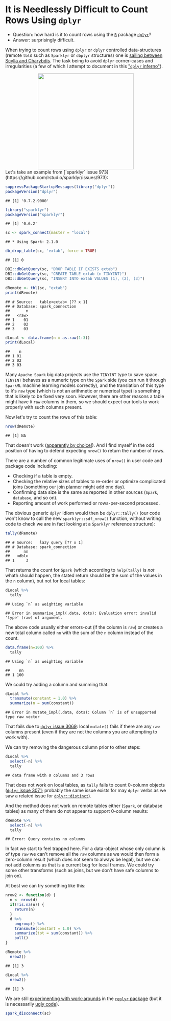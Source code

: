 
It is Needlessly Difficult to Count Rows Using `dplyr`
======================================================

<!-- *.md is generated from *.Rmd. Please edit that file -->
-   Question: how hard is it to count rows using the [`R`](https://www.r-project.org) package [`dplyr`](https://CRAN.R-project.org/package=dplyr)?
-   Answer: surprisingly difficult.

When trying to count rows using `dplyr` or `dplyr` controlled data-structures (remote `tbl`s such as `Sparklyr` or `dbplyr` structures) one is [sailing between Scylla and Charybdis](https://en.wikipedia.org/wiki/Between_Scylla_and_Charybdis). The task being to avoid `dplyr` corner-cases and irregularities (a few of which I attempt to document in this ["`dplyr` inferno"](https://github.com/WinVector/Examples/blob/master/dplyr/dplyrQuiz.md)).

<center>
<a href="https://en.wikipedia.org/wiki/Between_Scylla_and_Charybdis"> <img src="800px-Johann_Heinrich_Füssli_054.jpg" width="300"> </a>
</center>
Let's take an example from [`sparklyr` issue 973](https://github.com/rstudio/sparklyr/issues/973):

``` r
suppressPackageStartupMessages(library("dplyr"))
packageVersion("dplyr")
```

    ## [1] '0.7.2.9000'

``` r
library("sparklyr")
packageVersion("sparklyr")
```

    ## [1] '0.6.2'

``` r
sc <- spark_connect(master = "local")
```

    ## * Using Spark: 2.1.0

``` r
db_drop_table(sc, 'extab', force = TRUE)
```

    ## [1] 0

``` r
DBI::dbGetQuery(sc, "DROP TABLE IF EXISTS extab")
DBI::dbGetQuery(sc, "CREATE TABLE extab (n TINYINT)")
DBI::dbGetQuery(sc, "INSERT INTO extab VALUES (1), (2), (3)")

dRemote <- tbl(sc, "extab")
print(dRemote)
```

    ## # Source:   table<extab> [?? x 1]
    ## # Database: spark_connection
    ##       n
    ##   <raw>
    ## 1    01
    ## 2    02
    ## 3    03

``` r
dLocal <- data.frame(n = as.raw(1:3))
print(dLocal)
```

    ##    n
    ## 1 01
    ## 2 02
    ## 3 03

Many `Apache Spark` big data projects use the `TINYINT` type to save space. `TINYINT` behaves as a numeric type on the `Spark` side (you can run it through `SparkML` machine learning models correctly), and the translation of this type to `R`'s `raw` type (which is not an arithmetic or numerical type) is something that is likely to be fixed very soon. However, there are other reasons a table might have `R` `raw` columns in them, so we should expect our tools to work properly with such columns present.

Now let's try to count the rows of this table:

``` r
nrow(dRemote)
```

    ## [1] NA

That doesn't work ([apparently by choice!](http://www.win-vector.com/blog/2017/08/why-to-use-the-replyr-r-package/)). And I find myself in the odd position of having to defend expecting `nrow()` to return the number of rows.

There are a number of common legitimate uses of `nrow()` in user code and package code including:

-   Checking if a table is empty.
-   Checking the relative sizes of tables to re-order or optimize complicated joins (something our [join planner](http://www.win-vector.com/blog/2017/07/join-dependency-sorting/) might add one day).
-   Confirming data size is the same as reported in other sources (`Spark`, `database`, and so on).
-   Reporting amount of work performed or rows-per-second processed.

The obvious generic `dplyr` idiom would then be `dplyr::tally()` (our code won't know to call the new `sparklyr::sdf_nrow()` function, without writing code to check we are in fact looking at a `Sparklyr` reference structure):

``` r
tally(dRemote)
```

    ## # Source:   lazy query [?? x 1]
    ## # Database: spark_connection
    ##      nn
    ##   <dbl>
    ## 1     3

That returns the count for `Spark` (which according to `help(tally)` is *not* whath should happen, the stated return should be the sum of the values in the `n` column), but not for local tables:

``` r
dLocal %>% 
  tally
```

    ## Using `n` as weighting variable

    ## Error in summarise_impl(.data, dots): Evaluation error: invalid 'type' (raw) of argument.

The above code usually either errors-out (if the column is `raw`) or creates a new total column called `nn` with the sum of the `n` column instead of the count.

``` r
data.frame(n=100) %>% 
  tally
```

    ## Using `n` as weighting variable

    ##    nn
    ## 1 100

We could try adding a column and summing that:

``` r
dLocal %>% 
  transmute(constant = 1.0) %>%
  summarize(n = sum(constant))
```

    ## Error in mutate_impl(.data, dots): Column `n` is of unsupported type raw vector

That fails due to [`dplyr` issue 3069](https://github.com/tidyverse/dplyr/issues/3069): local `mutate()` fails if there are any `raw` columns present (even if they are not the columns you are attempting to work with).

We can try removing the dangerous column prior to other steps:

``` r
dLocal %>% 
  select(-n) %>%
  tally
```

    ## data frame with 0 columns and 3 rows

That does not work on local tables, as `tally` fails to count 0-column objects ([`dplyr` issue 3071](https://github.com/tidyverse/dplyr/issues/3071); probably the same issue exists for may `dplyr` verbs as we saw a related issue for [`dplyr::distinct`](https://github.com/tidyverse/dplyr/issues/2954)).

And the method does not work on remote tables either (`Spark`, or database tables) as many of them do not appear to support 0-column results:

``` r
dRemote %>% 
  select(-n) %>%
  tally
```

    ## Error: Query contains no columns

In fact we start to feel trapped here. For a data-object whose only column is of type `raw` we can't remove all the `raw` columns as we would then form a zero-column result (which does not seem to always be legal), but we can not add columns as that is a current bug for local frames. We could try some other transforms (such as joins, but we don't have safe columns to join on).

At best we can try something like this:

``` r
nrow2 <- function(d) {
  n <- nrow(d)
  if(!is.na(n)) {
    return(n)
  }
  d %>% 
    ungroup() %>%
    transmute(constant = 1.0) %>% 
    summarize(tot = sum(constant)) %>%
    pull()
}

dRemote %>% 
  nrow2()
```

    ## [1] 3

``` r
dLocal %>% 
  nrow2()
```

    ## [1] 3

We are still [experimenting with work-arounds](https://winvector.github.io/replyr/reference/replyr_nrow.html) in the [`replyr` package](https://winvector.github.io/replyr/) (but it is necessarily [ugly code](https://github.com/WinVector/replyr/blob/master/R/nrow.R)).

``` r
spark_disconnect(sc)
```
